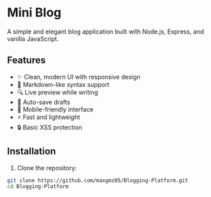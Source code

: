 # Mini Blog

A simple and elegant blog application built with Node.js, Express, and vanilla JavaScript.

## Features

- ✨ Clean, modern UI with responsive design
- 📝 Markdown-like syntax support
- 🔍 Live preview while writing
- 💾 Auto-save drafts
- 📱 Mobile-friendly interface
- ⚡ Fast and lightweight
- 🔒 Basic XSS protection

## Installation

1. Clone the repository:

```bash
git clone https://github.com/maxgmz05/Blogging-Platform.git
cd Blogging-Platform
```
